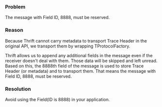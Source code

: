 ### Problem
The message with Field ID, 8888, must be reserved.

### Reason
Because Thrift cannot carry metadata to transport Trace Header in the original API, we transport them by wrapping TProtocolFactory.

Thrift allows us to append any additional fields in the message even if the receiver doesn't deal with them. Those data will be skipped and left unread. Based on this, the 8888th field of the message is used to store Trace Header (or metadata) and to transport them. That means the message with Field ID, 8888, must be reserved.

### Resolution
Avoid using the Field(ID is 8888) in your application.
